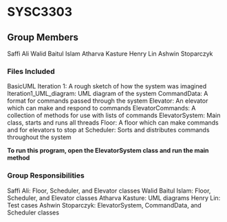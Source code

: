 # SYSC3303

## Group Members
Saffi Ali
Walid Baitul Islam
Atharva Kasture
Henry Lin
Ashwin Stoparczyk

### Files Included
BasicUML Iteration 1: A rough sketch of how the system was imagined
Iteration1_UML_diagram: UML diagram of the system
CommandData: A format for commands passed through the system
Elevator: An elevator which can make and respond to commands
ElevatorCommands: A collection of methods for use with lists of commands
ElevatorSystem: Main class, starts and runs all threads
Floor: A floor which can make commands and for elevators to stop at
Scheduler: Sorts and distributes commands throughout the system

**To run this program, open the ElevatorSystem class and run the main method**

### Group Responsibilities
Saffi Ali: Floor, Scheduler, and Elevator classes
Walid Baitul Islam: Floor, Scheduler, and Elevator classes
Atharva Kasture: UML diagrams
Henry Lin: Test cases
Ashwin Stoparczyk: ElevatorSystem, CommandData, and Scheduler classes